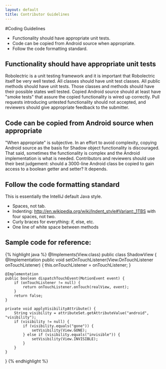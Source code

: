 ```yaml
---
layout: default
title: Contributor Guidelines
---
```


#Coding Guidelines

* Functionality should have appropriate unit tests.
* Code can be copied from Android source when appropriate.
* Follow the code formatting standard.

## Functionality should have appropriate unit tests

Robolectric is a unit testing framework and it is important that Robolectric itself be very well tested. All classes should have unit test classes. All public methods should have unit tests. Those classes and methods should have their possible states well tested. Copied Android source should at least have "smoke tests" that assure the copied functionality is wired up correctly. Pull requests introducing untested functionality should not accepted, and reviewers should give appropriate feedback to the submitter.

## Code can be copied from Android source when appropriate

"When appropriate" is subjective. In an effort to avoid complexity, copying Android source as the basis for Shadow object functionality is discouraged. That said, sometimes the functionality is complex and the Android implementation is what is needed. Contributors and reviewers should use their best judgement: should a 3000-line Android class be copied to gain access to a boolean getter and setter? It depends.

## Follow the code formatting standard

This is essentially the IntelliJ default Java style.
* Spaces, not tab.
* Indenting: http://en.wikipedia.org/wiki/Indent_style#Variant:_1TBS with four spaces, not two.
* Curly braces for everything: if, else, etc.
* One line of white space between methods

## Sample code for reference:
{% highlight java %}
@Implements(View.class)
public class ShadowView {
    @Implementation
    public void setOnTouchListener(View.OnTouchListener onTouchListener) {
        this.onTouchListener = onTouchListener;
    }

    @Implementation
    public boolean dispatchTouchEvent(MotionEvent event) {
        if (onTouchListener != null) {
            return onTouchListener.onTouch(realView, event);
        }
        return false;
    }

    private void applyVisibilityAttribute() {
        String visibility = attributeSet.getAttributeValue("android", "visibility");
        if (visibility != null) {
            if (visibility.equals("gone")) {
                setVisibility(View.GONE);
            } else if (visibility.equals("invisible")) {
                setVisibility(View.INVISIBLE);
            }
        }
    }
}
{% endhighlight %}